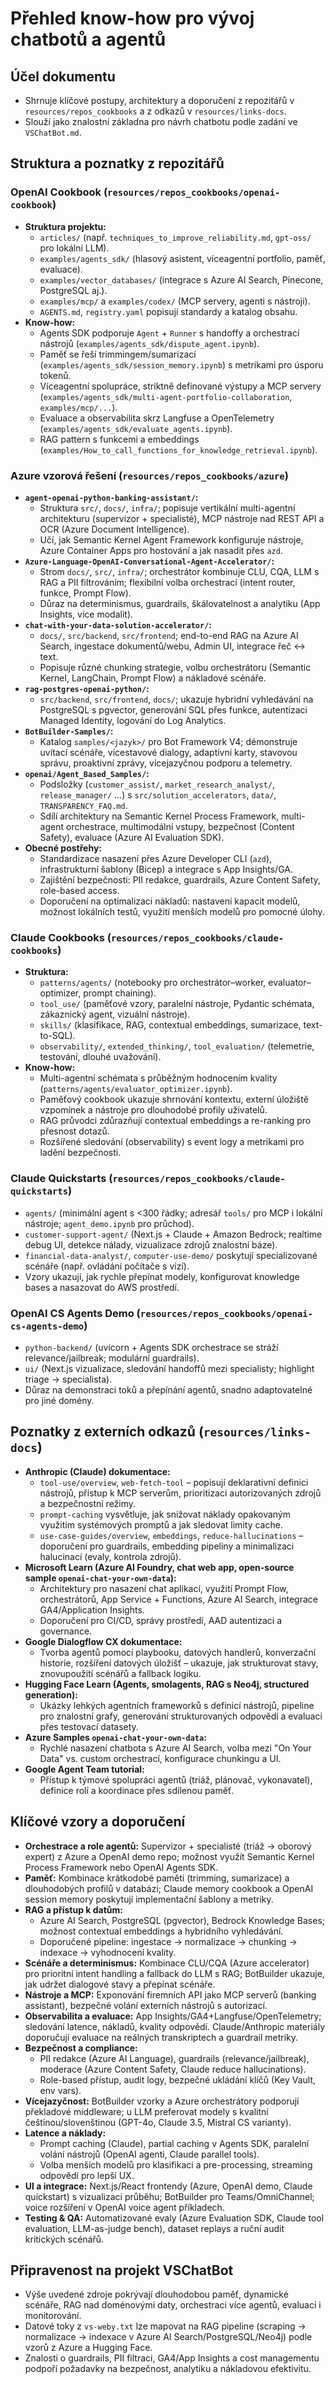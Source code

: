 # Přehled know-how pro vývoj chatbotů a agentů

## Účel dokumentu
- Shrnuje klíčové postupy, architektury a doporučení z repozitářů v `resources/repos_cookbooks` a z odkazů v `resources/links-docs`.
- Slouží jako znalostní základna pro návrh chatbotu podle zadání ve `VSChatBot.md`.

## Struktura a poznatky z repozitářů

### OpenAI Cookbook (`resources/repos_cookbooks/openai-cookbook`)
- **Struktura projektu:**
  - `articles/` (např. `techniques_to_improve_reliability.md`, `gpt-oss/` pro lokální LLM).
  - `examples/agents_sdk/` (hlasový asistent, víceagentní portfolio, paměť, evaluace).
  - `examples/vector_databases/` (integrace s Azure AI Search, Pinecone, PostgreSQL aj.).
  - `examples/mcp/` a `examples/codex/` (MCP servery, agenti s nástroji).
  - `AGENTS.md`, `registry.yaml` popisují standardy a katalog obsahu.
- **Know-how:**
  - Agents SDK podporuje `Agent` + `Runner` s handoffy a orchestrací nástrojů (`examples/agents_sdk/dispute_agent.ipynb`).
  - Paměť se řeší trimmingem/sumarizací (`examples/agents_sdk/session_memory.ipynb`) s metrikami pro úsporu tokenů.
  - Víceagentní spolupráce, striktně definované výstupy a MCP servery (`examples/agents_sdk/multi-agent-portfolio-collaboration`, `examples/mcp/...`).
  - Evaluace a observabilita skrz Langfuse a OpenTelemetry (`examples/agents_sdk/evaluate_agents.ipynb`).
  - RAG pattern s funkcemi a embeddings (`examples/How_to_call_functions_for_knowledge_retrieval.ipynb`).

### Azure vzorová řešení (`resources/repos_cookbooks/azure`)
- **`agent-openai-python-banking-assistant/`:**
  - Struktura `src/`, `docs/`, `infra/`; popisuje vertikální multi-agentní architekturu (supervizor + specialisté), MCP nástroje nad REST API a OCR (Azure Document Intelligence).
  - Učí, jak Semantic Kernel Agent Framework konfiguruje nástroje, Azure Container Apps pro hostování a jak nasadit přes `azd`.
- **`Azure-Language-OpenAI-Conversational-Agent-Accelerator/`:**
  - Strom `docs/`, `src/`, `infra/`; orchestrátor kombinuje CLU, CQA, LLM s RAG a PII filtrováním; flexibilní volba orchestrací (intent router, funkce, Prompt Flow).
  - Důraz na determinismus, guardrails, škálovatelnost a analytiku (App Insights, více modalit).
- **`chat-with-your-data-solution-accelerator/`:**
  - `docs/`, `src/backend`, `src/frontend`; end-to-end RAG na Azure AI Search, ingestace dokumentů/webu, Admin UI, integrace řeč ↔ text.
  - Popisuje různé chunking strategie, volbu orchestrátoru (Semantic Kernel, LangChain, Prompt Flow) a nákladové scénáře.
- **`rag-postgres-openai-python/`:**
  - `src/backend`, `src/frontend`, `docs/`; ukazuje hybridní vyhledávání na PostgreSQL s pgvector, generování SQL přes funkce, autentizaci Managed Identity, logování do Log Analytics.
- **`BotBuilder-Samples/`:**
  - Katalog `samples/<jazyk>/` pro Bot Framework V4; démonstruje uvítací scénáře, vícestavové dialogy, adaptivní karty, stavovou správu, proaktivní zprávy, vícejazyčnou podporu a telemetry.
- **`openai/Agent_Based_Samples/`:**
  - Podsložky (`customer_assist/`, `market_research_analyst/`, `release_manager/` …) s `src/solution_accelerators`, `data/`, `TRANSPARENCY_FAQ.md`.
  - Sdílí architektury na Semantic Kernel Process Framework, multi-agent orchestrace, multimodální vstupy, bezpečnost (Content Safety), evaluace (Azure AI Evaluation SDK).
- **Obecné postřehy:**
  - Standardizace nasazení přes Azure Developer CLI (`azd`), infrastrukturní šablony (Bicep) a integrace s App Insights/GA.
  - Zajištění bezpečnosti: PII redakce, guardrails, Azure Content Safety, role-based access.
  - Doporučení na optimalizaci nákladů: nastavení kapacit modelů, možnost lokálních testů, využití menších modelů pro pomocné úlohy.

### Claude Cookbooks (`resources/repos_cookbooks/claude-cookbooks`)
- **Struktura:**
  - `patterns/agents/` (notebooky pro orchestrátor–worker, evaluator–optimizer, prompt chaining).
  - `tool_use/` (paměťové vzory, paralelní nástroje, Pydantic schémata, zákaznický agent, vizuální nástroje).
  - `skills/` (klasifikace, RAG, contextual embeddings, sumarizace, text-to-SQL).
  - `observability/`, `extended_thinking/`, `tool_evaluation/` (telemetrie, testování, dlouhé uvažování).
- **Know-how:**
  - Multi-agentní schémata s průběžným hodnocením kvality (`patterns/agents/evaluator_optimizer.ipynb`).
  - Paměťový cookbook ukazuje shrnování kontextu, externí úložiště vzpomínek a nástroje pro dlouhodobé profily uživatelů.
  - RAG průvodci zdůrazňují contextual embeddings a re-ranking pro přesnost dotazů.
  - Rozšířené sledování (observability) s event logy a metrikami pro ladění bezpečnosti.

### Claude Quickstarts (`resources/repos_cookbooks/claude-quickstarts`)
- `agents/` (minimální agent s <300 řádky; adresář `tools/` pro MCP i lokální nástroje; `agent_demo.ipynb` pro průchod).
- `customer-support-agent/` (Next.js + Claude + Amazon Bedrock; realtime debug UI, detekce nálady, vizualizace zdrojů znalostní báze).
- `financial-data-analyst/`, `computer-use-demo/` poskytují specializované scénáře (např. ovládání počítače s vizí).
- Vzory ukazují, jak rychle přepínat modely, konfigurovat knowledge bases a nasazovat do AWS prostředí.

### OpenAI CS Agents Demo (`resources/repos_cookbooks/openai-cs-agents-demo`)
- `python-backend/` (uvicorn + Agents SDK orchestrace se stráží relevance/jailbreak; modulární guardrails).
- `ui/` (Next.js vizualizace, sledování handoffů mezi specialisty; highlight triage → specialista).
- Důraz na demonstraci toků a přepínání agentů, snadno adaptovatelné pro jiné domény.

## Poznatky z externích odkazů (`resources/links-docs`)
- **Anthropic (Claude) dokumentace:**
  - `tool-use/overview`, `web-fetch-tool` – popisují deklarativní definici nástrojů, přístup k MCP serverům, prioritizaci autorizovaných zdrojů a bezpečnostní režimy.
  - `prompt-caching` vysvětluje, jak snižovat náklady opakovaným využitím systémových promptů a jak sledovat limity cache.
  - `use-case-guides/overview`, `embeddings`, `reduce-hallucinations` – doporučení pro guardrails, embedding pipeliny a minimalizaci halucinací (evaly, kontrola zdrojů).
- **Microsoft Learn (Azure AI Foundry, chat web app, open-source sample `openai-chat-your-own-data`):**
  - Architektury pro nasazení chat aplikací, využití Prompt Flow, orchestrátorů, App Service + Functions, Azure AI Search, integrace GA4/Application Insights.
  - Doporučení pro CI/CD, správy prostředí, AAD autentizaci a governance.
- **Google Dialogflow CX dokumentace:**
  - Tvorba agentů pomocí playbooku, datových handlerů, konverzační historie, rozšíření datových úložišť – ukazuje, jak strukturovat stavy, znovupoužití scénářů a fallback logiku.
- **Hugging Face Learn (Agents, smolagents, RAG s Neo4j, structured generation):**
  - Ukázky lehkých agentních frameworků s definicí nástrojů, pipeline pro znalostní grafy, generování strukturovaných odpovědí a evaluaci přes testovací datasety.
- **Azure Samples `openai-chat-your-own-data`:**
  - Rychlé nasazení chatbota s Azure AI Search, volba mezi "On Your Data" vs. custom orchestrací, konfigurace chunkingu a UI.
- **Google Agent Team tutorial:**
  - Přístup k týmové spolupráci agentů (triáž, plánovač, vykonavatel), definice rolí a koordinace přes sdílenou paměť.

## Klíčové vzory a doporučení
- **Orchestrace a role agentů:** Supervizor + specialisté (triáž → oborový expert) z Azure a OpenAI demo repo; možnost využít Semantic Kernel Process Framework nebo OpenAI Agents SDK.
- **Paměť:** Kombinace krátkodobé paměti (trimming, sumarizace) a dlouhodobých profilů v databázi; Claude memory cookbook a OpenAI session memory poskytují implementační šablony a metriky.
- **RAG a přístup k datům:**
  - Azure AI Search, PostgreSQL (pgvector), Bedrock Knowledge Bases; možnost contextual embeddings a hybridního vyhledávání.
  - Doporučené pipeline: ingestace → normalizace → chunking → indexace → vyhodnocení kvality.
- **Scénáře a determinismus:** Kombinace CLU/CQA (Azure accelerator) pro prioritní intent handling a fallback do LLM s RAG; BotBuilder ukazuje, jak udržet dialogové stavy a přepínat scénáře.
- **Nástroje a MCP:** Exponování firemních API jako MCP serverů (banking assistant), bezpečné volání externích nástrojů s autorizací.
- **Observabilita a evaluace:** App Insights/GA4+Langfuse/OpenTelemetry; sledování latence, nákladů, kvality odpovědí. Claude/Anthropic materiály doporučují evaluace na reálných transkriptech a guardrail metriky.
- **Bezpečnost a compliance:**
  - PII redakce (Azure AI Language), guardrails (relevance/jailbreak), moderace (Azure Content Safety, Claude reduce hallucinations).
  - Role-based přístup, audit logy, bezpečné ukládání klíčů (Key Vault, env vars).
- **Vícejazyčnost:** BotBuilder vzorky a Azure orchestrátory podporují překladové middleware; u LLM preferovat modely s kvalitní češtinou/slovenštinou (GPT-4o, Claude 3.5, Mistral CS varianty).
- **Latence a náklady:**
  - Prompt caching (Claude), partial caching v Agents SDK, paralelní volání nástrojů (OpenAI agenti, Claude parallel tools).
  - Volba menších modelů pro klasifikaci a pre-processing, streaming odpovědí pro lepší UX.
- **UI a integrace:** Next.js/React frontendy (Azure, OpenAI demo, Claude quickstart) s vizualizací průběhu; BotBuilder pro Teams/OmniChannel; voice rozšíření v OpenAI voice agent příkladech.
- **Testing & QA:** Automatizované evaly (Azure Evaluation SDK, Claude tool evaluation, LLM-as-judge bench), dataset replays a ruční audit kritických scénářů.

## Připravenost na projekt VSChatBot
- Výše uvedené zdroje pokrývají dlouhodobou paměť, dynamické scénáře, RAG nad doménovými daty, orchestraci více agentů, evaluaci i monitorování.
- Datové toky z `vs-weby.txt` lze mapovat na RAG pipeline (scraping → normalizace → indexace v Azure AI Search/PostgreSQL/Neo4j) podle vzorů z Azure a Hugging Face.
- Znalosti o guardrails, PII filtraci, GA4/App Insights a cost managementu podpoří požadavky na bezpečnost, analytiku a nákladovou efektivitu.
